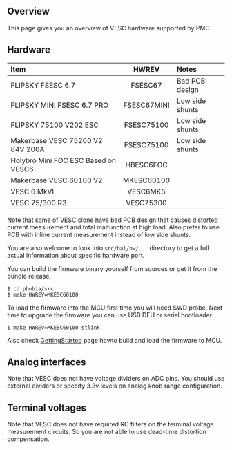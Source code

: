 ## Overview

This page gives you an overview of VESC hardware supported by PMC.

## Hardware

| Item                                  | HWREV       | Notes             |
|:--------------------------------------|:-----------:|:------------------|
| FLIPSKY FSESC 6.7                     | FSESC67     | Bad PCB design    |
| FLIPSKY MINI FSESC 6.7 PRO            | FSESC67MINI | Low side shunts   |
| FLIPSKY 75100 V202 ESC                | FSESC75100  | Low side shunts   |
| Makerbase VESC 75200 V2 84V 200A      | FSESC75100  | Low side shunts   |
| Holybro Mini FOC ESC Based on VESC6   | HBESC6FOC   |                   |
| Makerbase VESC 60100 V2               | MKESC60100  |                   |
| VESC 6 MkVI                           | VESC6MK5    |                   |
| VESC 75/300 R3                        | VESC75300   |                   |

Note that some of VESC clone have bad PCB design that causes distorted current
measurement and total malfunction at high load. Also prefer to use PCB with
inline current measurement instead of low side shunts.

You are also welcome to look into `src/hal/hw/...` directory to get a full
actual information about specific hardware port.

You can build the firmware binary yourself from sources or get it from the
bundle release.

	$ cd phobia/src
	$ make HWREV=MKESC60100

To load the firmware into the MCU first time you will need SWD probe. Next time
to upgrade the firmware you can use USB DFU or serial bootloader.

	$ make HWREV=MKESC60100 stlink

Also check [GettingStarted](GettingStarted.md) page howto build and load the
firmware to MCU.

## Analog interfaces

Note that VESC does not have voltage dividers on ADC pins. You should use
external dividers or specify 3.3v levels on analog knob range configuration.

## Terminal voltages

Note that VESC does not have required RC filters on the terminal voltage
measurement circuits. So you are not able to use dead-time distortion
compensation.

